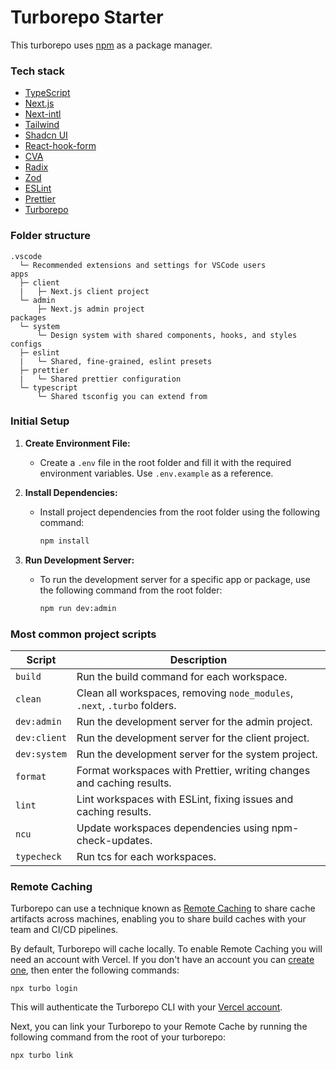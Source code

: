 # Turborepo Starter

This turborepo uses [npm](https://www.npmjs.com/) as a package manager.

### Tech stack

- [TypeScript](https://www.typescriptlang.org)
- [Next.js](https://nextjs.org)
- [Next-intl](https://next-intl-docs.vercel.app)
- [Tailwind](https://tailwindcss.com)
- [Shadcn UI](https://ui.shadcn.com)
- [React-hook-form](https://react-hook-form.com)
- [CVA](https://cva.style/docs)
- [Radix](https://www.radix-ui.com)
- [Zod](https://zod.dev/?id=installation)
- [ESLint](https://eslint.org)
- [Prettier](https://prettier.io)
- [Turborepo](https://turbo.build/repo/docs)

### Folder structure

```text
.vscode
  └─ Recommended extensions and settings for VSCode users
apps
  ├─ client
  |   ├─ Next.js client project
  └─ admin
      ├─ Next.js admin project
packages
  └─ system
      └─ Design system with shared components, hooks, and styles
configs
  ├─ eslint
  |   └─ Shared, fine-grained, eslint presets
  ├─ prettier
  |   └─ Shared prettier configuration
  └─ typescript
      └─ Shared tsconfig you can extend from
```

### Initial Setup

1. **Create Environment File:**
   - Create a `.env` file in the root folder and fill it with the required environment variables. Use `.env.example` as a reference.

2. **Install Dependencies:**
   - Install project dependencies from the root folder using the following command:

     ```bash
     npm install
     ```

3. **Run Development Server:**
   - To run the development server for a specific app or package, use the following command from the root folder:

     ```bash
     npm run dev:admin
     ```

### Most common project scripts

| Script           | Description                                                               |
|------------------|---------------------------------------------------------------------------|
| `build`          | Run the build command for each workspace.                                 |
| `clean`          | Clean all workspaces, removing `node_modules`, `.next`, `.turbo` folders. |
| `dev:admin`      | Run the development server for the admin project.                         |
| `dev:client`     | Run the development server for the client project.                        |
| `dev:system`     | Run the development server for the system project.                        |
| `format`         | Format workspaces with Prettier, writing changes and caching results.     |
| `lint`           | Lint workspaces with ESLint, fixing issues and caching results.           |
| `ncu`            | Update workspaces dependencies using npm-check-updates.                   |
| `typecheck`      | Run tcs for each workspaces.                                              |

### Remote Caching

Turborepo can use a technique known as [Remote Caching](https://turbo.build/repo/docs/core-concepts/remote-caching) to share cache artifacts across machines, enabling you to share build caches with your team and CI/CD pipelines.

By default, Turborepo will cache locally. To enable Remote Caching you will need an account with Vercel. If you don't have an account you can [create one](https://vercel.com/signup), then enter the following commands:

```
npx turbo login
```

This will authenticate the Turborepo CLI with your [Vercel account](https://vercel.com/docs/concepts/personal-accounts/overview).

Next, you can link your Turborepo to your Remote Cache by running the following command from the root of your turborepo:

```
npx turbo link
```
